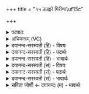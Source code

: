 +++
title = "१५ उपह्वरे गिरीणा\uf15c"

+++
<details><summary>पदपाठः</summary>

उ॒प॒ह्व॒र इत्यु॑ऽपह्व॒रे। गि॒री॒णाम्। स॒ङ्ग॒म इति॑ सम्ऽग॒मे। च॒। न॒दीना॑म्। धि॒या। विप्रः॑ अ॒जा॒य॒त॒। १५।
</details>

<details><summary>अधिमन्त्रम् (VC)</summary>

- विद्वान् देवता
- वत्स ऋषिः
- विराड्गायत्री
- षड्जः
</details>

<details><summary>दयानन्द-सरस्वती (हि) - विषयः</summary>

फिर उसी विषय को अगले मन्त्र में कहा है ॥
</details>

<details><summary>दयानन्द-सरस्वती (हि) - पदार्थः</summary>

पदार्थान्वयभाषाः -  जो मनुष्य (गिरीणाम्) पर्वतों के (उपह्वरे) निकट (च) और (नदीनाम्) नदियों के (सङ्गमे) मेल में योगाभ्यास से ईश्वर की और विचार से विद्या की उपासना करे, वह (धिया) उत्तम बुद्धि वा कर्म से युक्त (विप्रः) विचारशील बुद्धिमान् (अजायत) होता है ॥१५ ॥
</details>

<details><summary>दयानन्द-सरस्वती (हि) - भावार्थः</summary>

भावार्थभाषाः -  जो विद्वान् लोग पढ़ के एकान्त में विचार करते हैं, वे योगियों के तुल्य उत्तम बुद्धिमान् होते हैं ॥१५ ॥
</details>

<details><summary>दयानन्द-सरस्वती (सं) - विषयः</summary>

पुनस्तमेव विषयमाह ॥
</details>

<details><summary>दयानन्द-सरस्वती (सं) - पदार्थः</summary>

पदार्थान्वयभाषाः -  यो मनुष्यो गिरीणामुपह्वरे नदीनां च सङ्गमे योगेनेश्वरं विचारेण विद्यां चोपासीत स धिया विप्रो अजायत ॥१५ ॥
</details>

<details><summary>दयानन्द-सरस्वती (सं) - भावार्थः</summary>

भावार्थभाषाः -  ये विद्वांसः पठित्वैकान्ते विचारयन्ति ते योगिन इव प्राज्ञा भवन्ति ॥१५ ॥
</details>

<details><summary>सविता जोशी ← दयानन्दः (म) - भावार्थः</summary>

भावार्थभाषाः -  जे विद्वान लोक अध्ययन करून एकांतात विचार करतात ते योग्यप्रमाणे बुद्धिमान असतात.
</details>